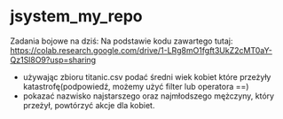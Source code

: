 # jsystem_my_repo


Zadania bojowe na dziś:
Na podstawie kodu zawartego tutaj: https://colab.research.google.com/drive/1-LRg8mO1fgft3UkZ2cMT0aY-Qz1Sl8O9?usp=sharing
- używając zbioru titanic.csv podać średni wiek kobiet które przeżyły katastrofę(podpowiedź, możemy użyć filter lub operatora ==)
- pokazać nazwisko najstarszego oraz najmłodszego mężczyny, który przeżył, powtórzyć akcje dla kobiet.


